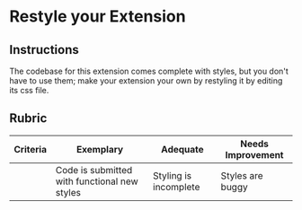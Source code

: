 # Restyle your Extension

## Instructions

The codebase for this extension comes complete with styles, but you don't have to use them; make your extension your own by restyling it by editing its css file.

## Rubric

| Criteria | Exemplary                                    | Adequate              | Needs Improvement |
| -------- | -------------------------------------------- | --------------------- | ----------------- |
|          | Code is submitted with functional new styles | Styling is incomplete | Styles are buggy  |